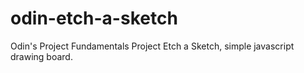 # odin-etch-a-sketch

Odin's Project Fundamentals Project Etch a Sketch, simple javascript drawing board.
